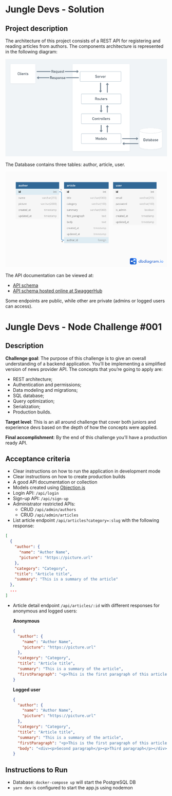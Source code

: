 # Jungle Devs - Solution

## Project description
The architecture of this project consists of a REST API for registering and reading articles from authors. The components architecture is represented in the following diagram:

![Architecture](diagrams/architecture.png)

The Database contains three tables: author, article, user. 

![Database schema](diagrams/database-schema.png)

The API documentation can be viewed at:
- [API schema](api-schema.yaml)
- [API schema hosted online at SwaggerHub](https://app.swaggerhub.com/apis/alicefng/newsApi/1.0.0)

Some endpoints are public, while other are private (admins or logged users can access).

# Jungle Devs - Node Challenge #001

## Description

**Challenge goal**: The purpose of this challenge is to give an overall understanding of a backend application. You’ll be implementing a simplified version of news provider API. The concepts that you’re going to apply are:

- REST architecture;
- Authentication and permissions;
- Data modeling and migrations;
- SQL database;
- Query optimization;
- Serialization;
- Production builds.

**Target level**: This is an all around challenge that cover both juniors and experience devs based on the depth of how the concepts were applied.

**Final accomplishment**: By the end of this challenge you’ll have a production ready API.

## Acceptance criteria

- Clear instructions on how to run the application in development mode
- Clear instructions on how to create production builds
- A good API documentation or collection
- Models created using [Objection.js](https://vincit.github.io/objection.js/)
- Login API: `/api/login`
- Sign-up API: `/api/sign-up`
- Administrator restricted APIs:
  - CRUD `/api/admin/authors`
  - CRUD `/api/admin/articles`
- List article endpoint `/api/articles?category=:slug` with the following response:
```json
[
  {
    "author": {
      "name": "Author Name",
      "picture": "https://picture.url"
    },
    "category": "Category",
    "title": "Article title",
    "summary": "This is a summary of the article"
  },
  ...
]
```
- Article detail endpoint `/api/articles/:id` with different responses for anonymous and logged users:

    **Anonymous**
    ```json
    {
      "author": {
        "name": "Author Name",
        "picture": "https://picture.url"
      },
      "category": "Category",
      "title": "Article title",
      "summary": "This is a summary of the article",
      "firstParagraph": "<p>This is the first paragraph of this article</p>"
    }
    ```

    **Logged user**
    ```json
    {
      "author": {
        "name": "Author Name",
        "picture": "https://picture.url"
      },
      "category": "Category",
      "title": "Article title",
      "summary": "This is a summary of the article",
      "firstParagraph": "<p>This is the first paragraph of this article</p>",
      "body": "<div><p>Second paragraph</p><p>Third paragraph</p></div>"
    }
    ```


## Instructions to Run

- Database: `docker-compose up` will start the PostgreSQL DB
- `yarn dev` is configured to start the app.js using nodemon

